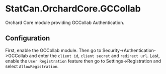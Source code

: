 # StatCan.OrchardCore.GCCollab

Orchard Core module providing GCCollab Authentication.

## Configuration 
First, enable the GCCollab module. Then go to Security->Authentication->GCCollab and enter the `client id`, `client secret` and `redirect url`. Last, enable the `User Registration` feature then go to Settings->Registration and select `AllowRegistration`.
